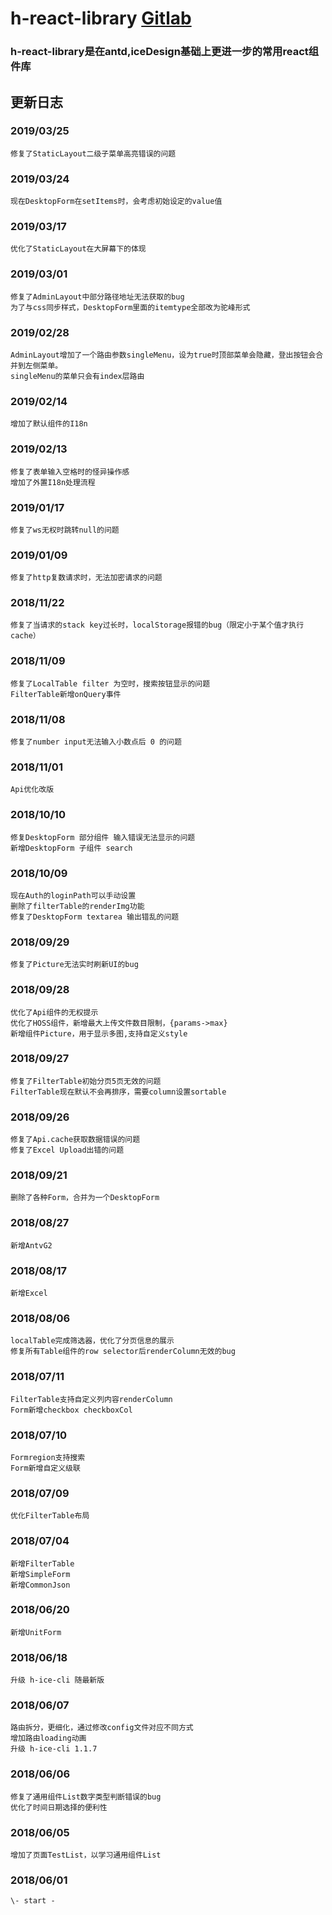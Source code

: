 # h-react-library <a href="https://gitlab.com/h-web/h-react-library" target="_blank">Gitlab</a>
### h-react-library是在antd,iceDesign基础上更进一步的常用react组件库
## 更新日志
### 2019/03/25
    修复了StaticLayout二级子菜单高亮错误的问题
### 2019/03/24
    现在DesktopForm在setItems时，会考虑初始设定的value值
### 2019/03/17
    优化了StaticLayout在大屏幕下的体现
### 2019/03/01
    修复了AdminLayout中部分路径地址无法获取的bug
    为了与css同步样式，DesktopForm里面的itemtype全部改为驼峰形式
### 2019/02/28
    AdminLayout增加了一个路由参数singleMenu，设为true时顶部菜单会隐藏，登出按钮会合并到左侧菜单。
    singleMenu的菜单只会有index层路由
### 2019/02/14
    增加了默认组件的I18n
### 2019/02/13
    修复了表单输入空格时的怪异操作感
    增加了外置I18n处理流程
### 2019/01/17
    修复了ws无权时跳转null的问题
### 2019/01/09
    修复了http复数请求时，无法加密请求的问题
### 2018/11/22
    修复了当请求的stack key过长时，localStorage报错的bug（限定小于某个值才执行cache）
### 2018/11/09
    修复了LocalTable filter 为空时，搜索按钮显示的问题
    FilterTable新增onQuery事件
### 2018/11/08
    修复了number input无法输入小数点后 0 的问题
### 2018/11/01
    Api优化改版
### 2018/10/10
    修复DesktopForm 部分组件 输入错误无法显示的问题
    新增DesktopForm 子组件 search
### 2018/10/09
    现在Auth的loginPath可以手动设置
    删除了filterTable的renderImg功能
    修复了DesktopForm textarea 输出错乱的问题
### 2018/09/29
    修复了Picture无法实时刷新UI的bug
### 2018/09/28
    优化了Api组件的无权提示
    优化了HOSS组件，新增最大上传文件数目限制，{params->max}
    新增组件Picture，用于显示多图,支持自定义style
### 2018/09/27
    修复了FilterTable初始分页5页无效的问题
    FilterTable现在默认不会再排序，需要column设置sortable
### 2018/09/26
    修复了Api.cache获取数据错误的问题
    修复了Excel Upload出错的问题
### 2018/09/21
    删除了各种Form，合并为一个DesktopForm
### 2018/08/27
    新增AntvG2
### 2018/08/17
    新增Excel
### 2018/08/06
    localTable完成筛选器，优化了分页信息的展示
    修复所有Table组件的row selector后renderColumn无效的bug
### 2018/07/11
    FilterTable支持自定义列内容renderColumn
    Form新增checkbox checkboxCol
### 2018/07/10
    Formregion支持搜索
    Form新增自定义级联
### 2018/07/09
    优化FilterTable布局
### 2018/07/04
    新增FilterTable
    新增SimpleForm
    新增CommonJson
### 2018/06/20
    新增UnitForm
### 2018/06/18
    升级 h-ice-cli 随最新版
### 2018/06/07
    路由拆分，更细化，通过修改config文件对应不同方式
    增加路由loading动画
    升级 h-ice-cli 1.1.7
### 2018/06/06
    修复了通用组件List数字类型判断错误的bug
    优化了时间日期选择的便利性
### 2018/06/05
    增加了页面TestList，以学习通用组件List
### 2018/06/01
    \- start -
